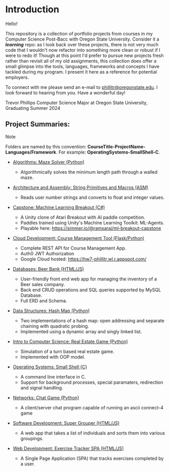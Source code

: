 # Introduction
Hello!

This repository is a collection of portfolio projects from courses in my Computer Science Post-Bacc with Oregon State University. Consider it a ***learning*** repo: as I look back over these projects, there is not very much code that I wouldn't now refactor into something more clean or robust if I were to redo it! Though at this point I'd prefer to pursue new projects fresh rather than revisit all of my old assignments, this collection does offer a small glimpse into the tools, languages, frameworks and concepts I have tackled during my program. I present it here as a reference for potential employers.

To connect with me please send an e-mail to [phillitr@oregonstate.edu](mailto:phillitr@oregonstate.edu). I look forward to hearing from you. Have a wonderful day!

Trevor Phillips
Computer Science Major at Oregon State University, Graduating Summer 2024

## Project Summaries:
> [!NOTE]
> Folders are named by this convention: **CourseTitle-ProjectName-Languages/Framework**. For example: **OperatingSystems-SmallShell-C**.
 
- [Algorithms: Maze Solver (Python)](<Algorithms-MazeSolver-Python>)
    - Algorithmically solves the minimum length path through a walled maze.

- [Architecture and Assembly: String Primitives and Macros (ASM)](<Architecture-StringPrimitivesMacros-ASM>)
    - Reads user number strings and converts to float and integer values.

- [Capstone: Machine Learning Breakout (C#)](<Capstone-MachineLearningBreakout-C#>)
    - A Unity clone of Atari Breakout with AI paddle competition.
    - Paddles trained using Unity's Machine Learning Toolkit: ML-Agents.
    - Playable here: https://simmer.io/@ramsaraj/ml-breakout-capstone

- [Cloud Development: Course Management Tool (Flask/Python)](<CloudDevelopment-CourseManagementTool-Flask&Python>)
    - Complete REST API for Course Management App.
    - Auth0 JWT Authorization
    - Google Cloud hosted: https://hw7-phillitr.wl.r.appspot.com/

- [Databases: Beer Bank (HTML/JS)](<Databases-BeerBank-NodeJS&HTML>)
    - User-friendly front end web app for managing the inventory of a Beer sales company.
    - Back end CRUD operations and SQL queries supported by MySQL Database.
    - Full ERD and Schema.

- [Data Structures: Hash Map (Python)](<DataStructures-HashMap-Python>)
    - Two implementations of a hash map: open addressing and separate chaining with quadratic probing.
    - Implemented using a dynamic array and singly linked list.

- [Intro to Computer Science: Real Estate Game (Python)](<IntroCS-RealEstateGame-Python>)
    - Simulation of a turn based real estate game.
    - Implemented with OOP model.

- [Operating Systems: Small Shell (C)](<OperatingSystems-SmallShell-C>)
    - A command line interface in C.
    - Support for background processes, special paramaters, redirection and signal handling.

- [Networks: Chat Game (Python)](<Networks-ChatGame-Python>)
    - A client/server chat program capable of running an ascii connect-4 game 

- [Software Development: Super Grouper (HTML/JS)](<SoftwareDevelopment-SuperGrouper-NodeJS&HTML>)
    - A web app that takes a list of individuals and sorts them into various groupings.

- [Web Development: Exercise Tracker SPA (HTML/JS)](<WebDevelopment-ExerciseTrackerSPA-NodeJS&HTML>)
    - A Single Page Application (SPA) that tracks exercises completed by a user.